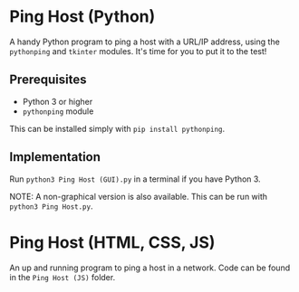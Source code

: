 # Ping Host (Python)

A handy Python program to ping a host with a URL/IP address, using the `pythonping` and `tkinter` modules. It's time for you to put it to the test!

## Prerequisites

- Python 3 or higher
- `pythonping` module

This can be installed simply with `pip install pythonping`.

## Implementation

Run `python3 Ping Host (GUI).py` in a terminal if you have Python 3.

NOTE: A non-graphical version is also available. This can be run with `python3 Ping Host.py`.

# Ping Host (HTML, CSS, JS)

An up and running program to ping a host in a network. Code can be found in the `Ping Host (JS)` folder.
